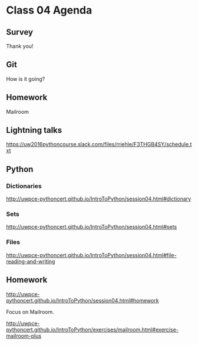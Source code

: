 # Class 04 Agenda

##  Survey

Thank you!

##  Git

How is it going?

##  Homework

Mailroom

##  Lightning talks

https://uw2016pythoncourse.slack.com/files/rriehle/F3THGB4SY/schedule.txt

##  Python

###  Dictionaries

http://uwpce-pythoncert.github.io/IntroToPython/session04.html#dictionary

###  Sets

http://uwpce-pythoncert.github.io/IntroToPython/session04.html#sets

###  Files

http://uwpce-pythoncert.github.io/IntroToPython/session04.html#file-reading-and-writing

##  Homework

http://uwpce-pythoncert.github.io/IntroToPython/session04.html#homework

Focus on Mailroom.

http://uwpce-pythoncert.github.io/IntroToPython/exercises/mailroom.html#exercise-mailroom-plus

